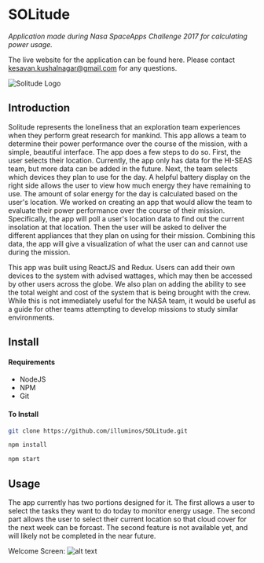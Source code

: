 # SOLitude
*Application made during Nasa SpaceApps Challenge 2017 for calculating power usage.*

The live website for the application can be found here. Please contact kesavan.kushalnagar@gmail.com for any questions.

![Solitude Logo](Artwork/solitude_wallpaper.png)
## Introduction
Solitude represents the loneliness that an exploration team experiences when they perform great research for mankind. This app allows a team to determine their power performance over the course of the mission, with a simple, beautiful interface. The app does a few steps to do so. First, the user selects their location. Currently, the app only has data for the HI-SEAS team, but more data can be added in the future. Next, the team selects which devices they plan to use for the day. A helpful battery display on the right side allows the user to view how much energy they have remaining to use. The amount of solar energy for the day is calculated based on the user's location. 
We worked on creating an app that would allow the team to evaluate their power performance over the course of their mission. Specifically, the app will poll a user's location data to find out the current insolation at that location. Then the user will be asked to deliver the different appliances that they plan on using for their mission. Combining this data, the app will give a visualization of what the user can and cannot use during the mission.

This app was built using ReactJS and Redux. Users can add their own devices to the system with advised wattages, which may then be accessed by other users across the globe. We also plan on adding the ability to see the total weight and cost of the system that is being brought with the crew. While this is not immediately useful for the NASA team, it would be useful as a guide for other teams attempting to develop missions to study similar environments.

## Install

#### Requirements

* NodeJS
* NPM
* Git

#### To Install
```bash
git clone https://github.com/illuminos/SOLitude.git

npm install

npm start
```

## Usage

The app currently has two portions designed for it. The first allows a user to select the tasks they want to do today to monitor energy usage. The second part allows the user to select their current location so that cloud cover for the next week can be forcast. The second feature is not available yet, and will likely not be completed in the near future. 


Welcome Screen: 
![alt text]()